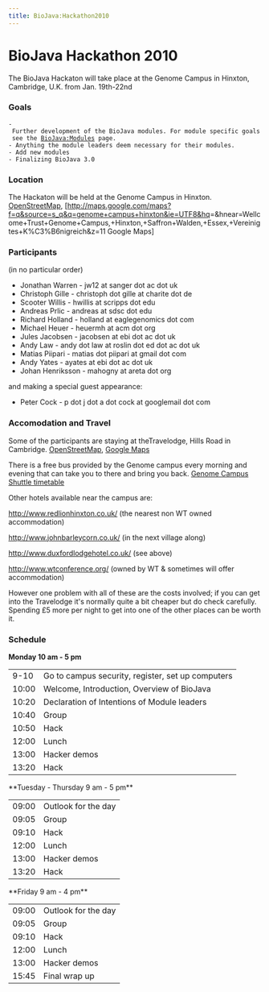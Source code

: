 ```yaml
---
title: BioJava:Hackathon2010
---
```


BioJava Hackathon 2010
======================

The BioJava Hackaton will take place at the Genome Campus in Hinxton,
Cambridge, U.K. from Jan. 19th-22nd

### Goals

`- Further development of the BioJava modules. For module specific goals see the `[`BioJava:Modules`](BioJava:Modules "wikilink")` page.`  
`- Anything the module leaders deem necessary for their modules.`  
`- Add new modules`  
`- Finalizing BioJava 3.0`

### Location

The Hackaton will be held at the Genome Campus in Hinxton.
[OpenStreetMap](http://www.openstreetmap.org/?minlon=0.179953664541245&minlat=52.0744361877441&maxlon=0.19097812473774&maxlat=52.08349609375),
[<http://maps.google.com/maps?f=q&source=s_q&q=genome+campus+hinxton&ie=UTF8&hq>=&hnear=Wellcome+Trust+Genome+Campus,+Hinxton,+Saffron+Walden,+Essex,+Vereinigtes+K%C3%B6nigreich&z=11
Google Maps]

### Participants

(in no particular order)

-   Jonathan Warren - jw12 at sanger dot ac dot uk
-   Christoph Gille - christoph dot gille at charite dot de
-   Scooter Willis - hwillis at scripps dot edu
-   Andreas Prlic - andreas at sdsc dot edu
-   Richard Holland - holland at eaglegenomics dot com
-   Michael Heuer - heuermh at acm dot org
-   Jules Jacobsen - jacobsen at ebi dot ac dot uk
-   Andy Law - andy dot law at roslin dot ed dot ac dot uk
-   Matias Piipari - matias dot piipari at gmail dot com
-   Andy Yates - ayates at ebi dot ac dot uk
-   Johan Henriksson - mahogny at areta dot org

and making a special guest appearance:

-   Peter Cock - p dot j dot a dot cock at googlemail dot com

### Accomodation and Travel

Some of the participants are staying at theTravelodge, Hills Road in
Cambridge.
[OpenStreetMap](http://www.openstreetmap.org/?minlon=0.135944694280624&minlat=52.189998626709&maxlon=0.136144712567329&maxlat=52.1902008056641),
[Google
Maps](http://maps.google.com/maps/place?cid=6821371219882759467&q=travelodge%2Bhills%2Broad%2Bcambridge)

There is a free bus provided by the Genome campus every morning and
evening that can take you to there and bring you back. [Genome Campus
Shuttle
timetable](http://www.ebi.ac.uk/Information/Travel/shuttle_timetable.html)

Other hotels available near the campus are:

<http://www.redlionhinxton.co.uk/> (the nearest non WT owned
accommodation)

<http://www.johnbarleycorn.co.uk/> (in the next village along)

<http://www.duxfordlodgehotel.co.uk/> (see above)

<http://www.wtconference.org/> (owned by WT & sometimes will offer
accommodation)

However one problem with all of these are the costs involved; if you can
get into the Travelodge it's normally quite a bit cheaper but do check
carefully. Spending £5 more per night to get into one of the other
places can be worth it.

### Schedule

**Monday 10 am - 5 pm**

<table>
<tr>
<td>
9-10

</td>
<td>
Go to campus security, register, set up computers

</td>
</tr>
<tr>
<td>
10:00

</td>
<td>
Welcome, Introduction, Overview of BioJava

</td>
</tr>
<tr>
<td>
10:20

</td>
<td>
Declaration of Intentions of Module leaders

</td>
</tr>
<tr>
<td>
10:40

</td>
<td>
Group

</td>
</tr>
<tr>
<td>
10:50

</td>
<td>
Hack

</td>
</tr>
<tr>
<td>
12:00

</td>
<td>
Lunch

</td>
</tr>
<tr>
<td>
13:00

</td>
<td>
Hacker demos

</td>
</tr>
<tr>
<td>
13:20

</td>
<td>
Hack

</td>
</tr>
</table>
**Tuesday - Thursday 9 am - 5 pm**

<table>
<tr>
<td>
09:00

</td>
<td>
Outlook for the day

</td>
</tr>
<tr>
<td>
09:05

</td>
<td>
Group

</td>
</tr>
<tr>
<td>
09:10

</td>
<td>
Hack

</td>
</tr>
<tr>
<td>
12:00

</td>
<td>
Lunch

</td>
</tr>
<tr>
<td>
13:00

</td>
<td>
Hacker demos

</td>
</tr>
<tr>
<td>
13:20

</td>
<td>
Hack

</td>
</tr>
</table>
**Friday 9 am - 4 pm**

<table>
<tr>
<td>
09:00

</td>
<td>
Outlook for the day

</td>
</tr>
<tr>
<td>
09:05

</td>
<td>
Group

</td>
</tr>
<tr>
<td>
09:10

</td>
<td>
Hack

</td>
</tr>
<tr>
<td>
12:00

</td>
<td>
Lunch

</td>
</tr>
<tr>
<td>
13:00

</td>
<td>
Hacker demos

</td>
</tr>
<tr>
<td>
15:45

</td>
<td>
Final wrap up

</td>
</tr>
</table>

